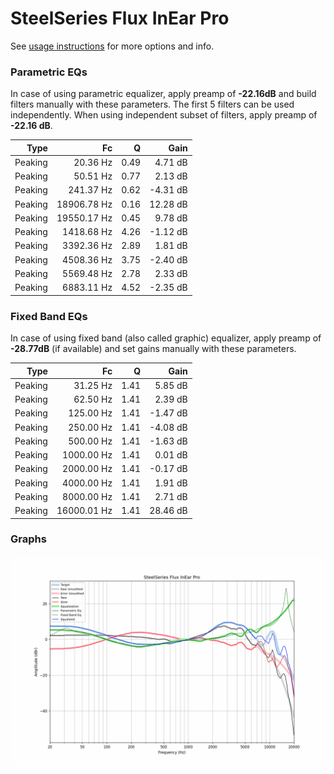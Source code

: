 # SteelSeries Flux InEar Pro
See [usage instructions](https://github.com/jaakkopasanen/AutoEq#usage) for more options and info.

### Parametric EQs
In case of using parametric equalizer, apply preamp of **-22.16dB** and build filters manually
with these parameters. The first 5 filters can be used independently.
When using independent subset of filters, apply preamp of **-22.16 dB**.

| Type    | Fc          |    Q | Gain     |
|--------:|------------:|-----:|---------:|
| Peaking | 20.36 Hz    | 0.49 | 4.71 dB  |
| Peaking | 50.51 Hz    | 0.77 | 2.13 dB  |
| Peaking | 241.37 Hz   | 0.62 | -4.31 dB |
| Peaking | 18906.78 Hz | 0.16 | 12.28 dB |
| Peaking | 19550.17 Hz | 0.45 | 9.78 dB  |
| Peaking | 1418.68 Hz  | 4.26 | -1.12 dB |
| Peaking | 3392.36 Hz  | 2.89 | 1.81 dB  |
| Peaking | 4508.36 Hz  | 3.75 | -2.40 dB |
| Peaking | 5569.48 Hz  | 2.78 | 2.33 dB  |
| Peaking | 6883.11 Hz  | 4.52 | -2.35 dB |

### Fixed Band EQs
In case of using fixed band (also called graphic) equalizer, apply preamp of **-28.77dB**
(if available) and set gains manually with these parameters.

| Type    | Fc          |    Q | Gain     |
|--------:|------------:|-----:|---------:|
| Peaking | 31.25 Hz    | 1.41 | 5.85 dB  |
| Peaking | 62.50 Hz    | 1.41 | 2.39 dB  |
| Peaking | 125.00 Hz   | 1.41 | -1.47 dB |
| Peaking | 250.00 Hz   | 1.41 | -4.08 dB |
| Peaking | 500.00 Hz   | 1.41 | -1.63 dB |
| Peaking | 1000.00 Hz  | 1.41 | 0.01 dB  |
| Peaking | 2000.00 Hz  | 1.41 | -0.17 dB |
| Peaking | 4000.00 Hz  | 1.41 | 1.91 dB  |
| Peaking | 8000.00 Hz  | 1.41 | 2.71 dB  |
| Peaking | 16000.01 Hz | 1.41 | 28.46 dB |

### Graphs
![](./SteelSeries%20Flux%20InEar%20Pro.png)